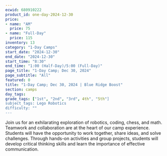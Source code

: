 ```yaml
---
ecwid: 680910222
product_id: one-day-2024-12-30
price:
- name: "AM"
  price: 75
- name: "Full-Day"
  price: 115
inventory: 13
category: "1-Day Camps"
start_date: "2024-12-30"
end_date: "2024-12-30"
start_time: "8:30"
end_time: "1:00 (Half-Day)/5:00 (Full-Day)"
page_title: "1-Day Camp; Dec 30, 2024"
page_subtitle: "All"
featured: 0
title: "1-Day Camp; Dec 30, 2024 | Blue Ridge Boost"
section: camps
day_tags: 
grade_tags: ["1st", "2nd", "3rd", 4th", "5th"]
subject_tags: Lego Robotics
difficulty: ""
---
```

Join us for an exhilarating exploration of robotics, coding, chess, and math. Teamwork and collaboration are at the heart of our camp experience. Students will have the opportunity to work together, share ideas, and solve challenges. Through hands-on activities and group projects, students will develop critical thinking skills and learn the importance of effective communication.
